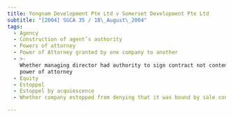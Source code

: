```yaml
---
title: Yongnam Development Pte Ltd v Somerset Development Pte Ltd
subtitle: "[2004] SGCA 35 / 18\_August\_2004"
tags:
  - Agency
  - Construction of agent’s authority
  - Powers of attorney
  - Power of Attorney granted by one company to another
  - >-
    Whether managing director had authority to sign contract not contemplated by
    power of attorney
  - Equity
  - Estoppel
  - Estoppel by acquiescence
  - Whether company estopped from denying that it was bound by sale contracts

---
```


